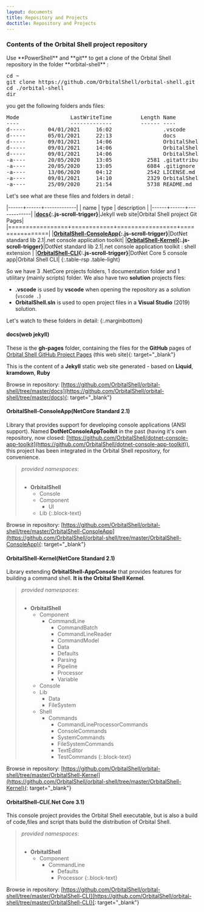 ```yaml
---
layout: documents
title: Repository and Projects
doctitle: Repository and Projects
---
```

<h3>Contents of the Orbital Shell project repository</h3>
Use **PowerShell** and **git** to get a clone of the Orbital Shell repository in the folder **orbital-shell** :
<pre data-enlighter-language="shell" data-enlighter-theme="{{site.data.settings.enjs_shell_theme}}" data-enlighter-linenumbers="false">
cd ~
git clone https://github.com/OrbitalShell/orbital-shell.git
cd ./orbital-shell
dir
</pre>
you get the following folders ands files:
<pre data-enlighter-language="shell" data-enlighter-theme="rowhammer" data-enlighter-linenumbers="false">
Mode                LastWriteTime         Length Name
----                -------------         ------ ----
d-----       04/01/2021     16:02                .vscode
d-----       05/01/2021     22:13                docs
d-----       09/01/2021     14:06                OrbitalShell-CLI
d-----       09/01/2021     14:06                OrbitalShell-ConsoleApp
d-----       09/01/2021     14:06                OrbitalShell-Kernel
-a----       20/05/2020     13:05           2581 .gitattributes
-a----       20/05/2020     13:05           6084 .gitignore
-a----       13/06/2020     04:12           2542 LICENSE.md
-a----       09/01/2021     14:10           2329 OrbitalShell.sln
-a----       25/09/2020     21:54           5738 README.md
</pre>

Let's see what are these files and folders in detail :

|------+------+-------------| 
| name | type | description |
|------+------+-------------|
|**[docs](#docs){:.js-scroll-trigger}**|Jekyll web site|Orbital Shell project Git Pages|
|=================+============+=================+================|
|**[OrbitalShell-ConsoleApp](#apptlk){:.js-scroll-trigger}**|DotNet standard lib 2.1|.net console application toolkit|
|**[OrbitalShell-Kernel](#apptlkshell){:.js-scroll-trigger}**|DotNet standard lib 2.1|.net console application toolkit : shell extension |
|**[OrbitalShell-CLI](#orbsh){:.js-scroll-trigger}**|DotNet Core 5 console app|Orbital Shell CLI|
{:.table-rsp .table-light}

So we have 3 .NetCore projects folders, 1 documentation folder and 1 utilitary (mainly scripts) folder.
We also have two **solution** projects files:
* **.vscode** is used by **vscode** when opening the repository as a solution (<code>vscode .</code>)
* **OrbitalShell.sln** is used to open project files in a **Visual Studio** (2019) solution.

Let's watch to these folders in detail:
{:.marginbottom}

<h4 class="doc-subtitle" id="docs"><i class="fas fa-folder ico-yellow marginrighthalf"></i> docs<span class="text-tech">(web jekyll)</span></h4>

These is the **gh-pages** folder, containing the files for the **GitHub** pages of [Orbital Shell GitHub Project Pages](https://OrbitalShell.github.io/orbital-shell/) (this web site){: target="_blank"}

This is the content of a **Jekyll** static web site generated - based on **Liquid**, **kramdown**, **Ruby**

Browse in repository: [https://github.com/OrbitalShell/orbital-shell/tree/master/docs](https://github.com/OrbitalShell/orbital-shell/tree/master/docs){: target="_blank"}

<h4 class="doc-subtitle" id="apptlk"><i class="fas fa-folder ico-yellow marginrighthalf"></i> OrbitalShell-ConsoleApp<span class="text-tech">(NetCore Standard 2.1)</span></h4>

Library that provides support for developing console applications (ANSI support). Named **DotNetConsoleAppToolkit** in the past (having it's own repository, now closed: [https://github.com/OrbitalShell/dotnet-console-app-toolkit](https://github.com/OrbitalShell/dotnet-console-app-toolkit)), this project has been integrated in the Orbital Shell repository, for convenience.

> *provided namespaces*:<br><br>
> * **OrbitalShell**
>   * Console  
>   * Component  
>     * UI  
>   * Lib
{:.block-text}

Browse in repository: [https://github.com/OrbitalShell/orbital-shell/tree/master/OrbitalShell-ConsoleApp](https://github.com/OrbitalShell/orbital-shell/tree/master/OrbitalShell-ConsoleApp){: target="_blank"}

<h4 class="doc-subtitle" id="apptlkshell"><i class="fas fa-folder ico-yellow marginrighthalf"></i> OrbitalShell-Kernel<span class="text-tech">(NetCore Standard 2.1)</span></h4>

Library extending **OrbitalShell-AppConsole** that provides features for building a command shell. __It is the Orbital Shell Kernel__. 

> *provided namespaces*:<br><br>
> * **OrbitalShell**
>   * Component
>     * CommandLine
>       * CommandBatch
>       * CommandLineReader
>       * CommandModel
>       * Data
>       * Defaults
>       * Parsing
>       * Pipeline
>       * Processor
>       * Variable
>   * Console
>   * Lib
>     * Data
>     * FileSystem
>   * Shell
>     * Commands
>       * CommandLineProcessorCommands
>       * ConsoleCommands
>       * SystemCommands
>       * FileSystemCommands
>       * TextEditor
>       * TestCommands
{:.block-text}

Browse in repository: [https://github.com/OrbitalShell/orbital-shell/tree/master/OrbitalShell-Kernel](https://github.com/OrbitalShell/orbital-shell/tree/master/OrbitalShell-Kernel){: target="_blank"}

<h4 class="doc-subtitle" id="orbsh"><i class="fas fa-folder ico-yellow marginrighthalf"></i> OrbitalShell-CLI<span class="text-tech">(.Net Core 3.1)</span></h4>

This console project provides the Orbital Shell executable, but is also a build of code,files and script thats build the distribution of Orbital Shell.

> *provided namespaces*:<br><br>
> * **OrbitalShell**
>   * Component
>     * CommandLine
>       * Defaults
>       * Processor
{:.block-text}

Browse in repository: [https://github.com/OrbitalShell/orbital-shell/tree/master/OrbitalShell-CLI](https://github.com/OrbitalShell/orbital-shell/tree/master/OrbitalShell-CLI){: target="_blank"}
